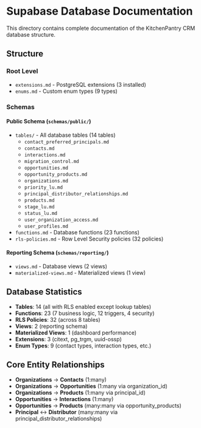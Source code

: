 # Supabase Database Documentation

This directory contains complete documentation of the KitchenPantry CRM database structure.

## Structure

### Root Level
- `extensions.md` - PostgreSQL extensions (3 installed)
- `enums.md` - Custom enum types (9 types)

### Schemas

#### Public Schema (`schemas/public/`)
- `tables/` - All database tables (14 tables)
  - `contact_preferred_principals.md`
  - `contacts.md`
  - `interactions.md`
  - `migration_control.md`
  - `opportunities.md`
  - `opportunity_products.md`
  - `organizations.md`
  - `priority_lu.md`
  - `principal_distributor_relationships.md`
  - `products.md`
  - `stage_lu.md`
  - `status_lu.md`
  - `user_organization_access.md`
  - `user_profiles.md`
- `functions.md` - Database functions (23 functions)
- `rls-policies.md` - Row Level Security policies (32 policies)

#### Reporting Schema (`schemas/reporting/`)
- `views.md` - Database views (2 views)
- `materialized-views.md` - Materialized views (1 view)

## Database Statistics
- **Tables**: 14 (all with RLS enabled except lookup tables)
- **Functions**: 23 (7 business logic, 12 triggers, 4 security)
- **RLS Policies**: 32 (across 8 tables)
- **Views**: 2 (reporting schema)
- **Materialized Views**: 1 (dashboard performance)
- **Extensions**: 3 (citext, pg_trgm, uuid-ossp)
- **Enum Types**: 9 (contact types, interaction types, etc.)

## Core Entity Relationships
- **Organizations** → **Contacts** (1:many)
- **Organizations** → **Opportunities** (1:many via organization_id)
- **Organizations** → **Products** (1:many via principal_id)
- **Opportunities** → **Interactions** (1:many)
- **Opportunities** → **Products** (many:many via opportunity_products)
- **Principal** ↔ **Distributor** (many:many via principal_distributor_relationships)
